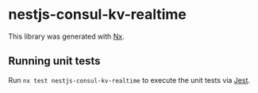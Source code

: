 # nestjs-consul-kv-realtime

This library was generated with [Nx](https://nx.dev).

## Running unit tests

Run `nx test nestjs-consul-kv-realtime` to execute the unit tests via [Jest](https://jestjs.io).

